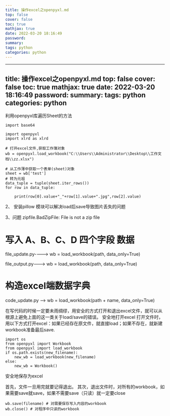 ```yaml
---
title: 操作excel之openpyxl.md
top: false
cover: false
toc: true
mathjax: true
date: 2022-03-20 18:16:49
password:
summary:
tags: python
categories: python
---
```

---
title: 操作excel之openpyxl.md
top: false
cover: false
toc: true
mathjax: true
date: 2022-03-20 18:16:49
password:
summary:
tags: python
categories: python
---
利用openpyxl库遍历Sheet的方法
~~~
import base64

import openpyxl
import xlrd as xlrd

# 打开excel文件,获取工作簿对象
wb = openpyxl.load_workbook("C:\\Users\\Administrator\\Desktop\\工作文档\\zz.xlsx")

# 从工作薄中获取一个表单(sheet)对象
sheet = wb['test']
# 转为元祖
data_tuple = tuple(sheet.iter_rows())
for row in data_tuple:
    
    print(row[0].value+"_"+row[1].value+".jpg",row[2].value)

~~~


2、
安装pillow 模块可以解决load后save导致图片丢失的问题


3、问题  zipfile.BadZipFile: File is not a zip file  

# 写入 A、B、C、D 四个字段 数据
file_update.py---->  wb = load_workbook(path, data_only=True)

file_output.py---> wb = load_workbook(path, data_only=True)

 # 构造excel端数据字典
 code_update.py -->     wb = load_workbook(path + name, data_only=True)



在写代码的时候一定要未雨绸缪，用安全的方式打开和退出excel文件，就可以从根源上避免上面的这一类关于load/save的错误。
安全地打开excel
打开文件时，用以下方式打开excel：如果已经存在原文件，就直接load；如果不存在，就新建workbook准备最后save.
~~~
import os
from openpyxl import Workbook
from openpyxl import load_workbook
if os.path.exists(new_filename):
    new_wb = load_workbook(new_filename)
else:
    new_wb = Workbook()
~~~
安全地保存为excel

首先，文件一旦用完就要记得退出。
其次，退出文件时，对所有的workbook，如果需要save就save，如果不需要save（只读）就一定要close
~~~
wb.save(filename) # 对需要保存写入内容的workbook
wb.close() # 对程序中只读的workbook
~~~
